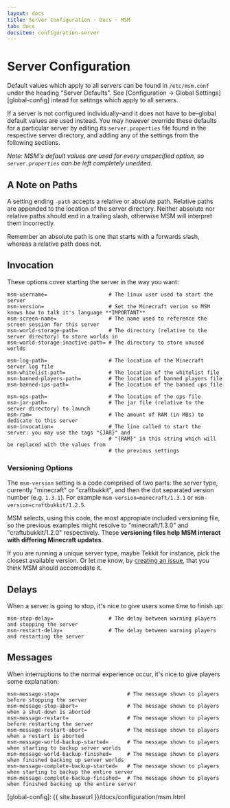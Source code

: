 ```yaml
---
layout: docs
title: Server Configuration · Docs · MSM
tab: docs
docsitem: configuration-server
---
```


Server Configuration
====================

Default values which apply to all servers can be found in `/etc/msm.conf` under the heading "Server Defaults". See [Configuration &rarr; Global Settings][global-config] intead for setitngs which apply to all servers.

If a server is not configured individually–and it does not have to be–global default values are used instead. You may however override these defaults for a particular server by editing its `server.properties` file found in the respective server directory, and adding any of the settings from the following sections.

*Note: MSM's default values are used for every unspecified option, so `server.properties` can be left completely unedited.*

## A Note on Paths

A setting ending `-path` accepts a relative or absolute path. Relative paths are appended to the location of the server directory. Neither absolute nor relative paths should end in a trailing slash, otherwise MSM will interpret them incorrectly.

Remember an absolute path is one that starts with a forwards slash, whereas a relative path does not. 

## Invocation

These options cover starting the server in the way you want:

    msm-username=                    # The linux user used to start the server
    msm-version=                     # Set the Minecraft verion so MSM knows how to talk it's language **IMPORTANT**
    msm-screen-name=                 # The name used to reference the screen session for this server
    msm-world-storage-path=          # The directory (relative to the server directory) to store worlds in
    msm-world-storage-inactive-path= # The directory to store unused worlds

    msm-log-path=                    # The location of the Minecraft server log file
    msm-whitelist-path=              # The location of the whitelist file
    msm-banned-players-path=         # The location of banned players file
    msm-banned-ips-path=             # The location of the banned ups file

    msm-ops-path=                    # The location of the ops file
    msm-jar-path=                    # The jar file (relative to the server directory) to launch
    msm-ram=                         # The amount of RAM (in MBs) to dedicate to this server
    msm-invocation=                  # The line called to start the server: you may use the tags "{JAR}" and
                                     # "{RAM}" in this string which will be replaced with the values from
                                     # the previous settings

### Versioning Options

The `msm-version` setting is a code comprised of two parts: the server type, currently "minecraft" or "craftbukkit", and then the dot separated version number (e.g. `1.3.1`). For example `msm-version=minecraft/1.3.1` or `msm-version=craftbukkit/1.2.5`.

MSM selects, using this code, the most appropiate included versioning file, so the previous examples might resolve to "minecraft/1.3.0" and "craftubukkit/1.2.0" respectively. These **versioning files help MSM interact with differing Minecraft updates**.

If you are running a unique server type, maybe Tekkit for instance, pick the closest available version. Or let me know, by [creating an issue][issues], that you think MSM should accomodate it.

[issues]: https://github.com/msmhq/msm/issues/
    
## Delays

When a server is going to stop, it's nice to give users some time to finish up:

    msm-stop-delay=                  # The delay between warning players and stopping the server
    msm-restart-delay=               # The delay between warning players and restarting the server

## Messages

When interruptions to the normal experience occur, it's nice to give players some explanation:
    
    msm-message-stop=                      # The message shown to players before stopping the server
    msm-message-stop-abort=                # The message shown to players when a shut-down is aborted
    msm-message-restart=                   # The message shown to players before restarting the server
    msm-message-restart-abort=             # The message shown to players when a restart is aborted
    msm-message-world-backup-started=      # The message shown to players when starting to backup server worlds
    msm-message-world-backup-finished=     # The message shown to players when finished backing up server worlds
    msm-message-complete-backup-started=   # The message shown to players when starting to backup the entire server
    msm-message-complete-backup-finished=  # The message shown to players when finished backing up the entire server

[global-config]: {{ site.baseurl }}/docs/configuration/msm.html
